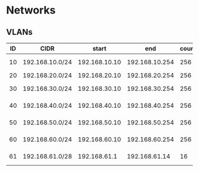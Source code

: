# Networks

## VLANs

| ID | CIDR            | start         | end            | count | description      |
|----|-----------------|---------------|----------------|-------|------------------|
| 10 | 192.168.10.0/24 | 192.168.10.10 | 192.168.10.254 | 256   | Trusted devices  |
| 20 | 192.168.20.0/24 | 192.168.20.10 | 192.168.20.254 | 256   | Homelab          |
| 30 | 192.168.30.0/24 | 192.168.30.10 | 192.168.30.254 | 256   | Generic DNS vlan |
| 40 | 192.168.40.0/24 | 192.168.40.10 | 192.168.40.254 | 256   | Generic Infra    |
| 50 | 192.168.50.0/24 | 192.168.50.10 | 192.168.50.254 | 256   | NAS devices      |
| 60 | 192.168.60.0/24 | 192.168.60.10 | 192.168.60.254 | 256   | Generic IOT      |
| 61 | 192.168.61.0/28 | 192.168.61.1  | 192.168.61.14  | 16    | Smart lightning  |

